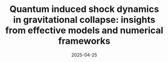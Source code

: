 ---
title: "Publications in 2025"
authors:
  - DQ
  - H. Liu
date: 2025-04-25
publication_types: ["Preprint"]
publication: "In *arXiv*"
summary: "We investigate shock wave formation in quantum-corrected black hole models..."
featured: true
url_pdf: https://arxiv.org/pdf/2504.18462
url_code: 'https://github.com/qudx54632/Shock-wave-project'
url_doi: "https://arxiv.org/abs/2504.18462"

title: "Quantum induced shock dynamics in gravitational collapse: insights from effective models and numerical frameworks"
authors:
  - DQ
  - H. Liu
date: 2025-04-25
publication_types: ["Preprint"]
publication: "In *arXiv*"
summary: "We investigate shock wave formation in quantum-corrected black hole models..."
featured: true
url_pdf: https://arxiv.org/pdf/2504.18462
url_code: 'https://github.com/qudx54632/Shock-wave-project'
url_doi: "https://arxiv.org/abs/2504.18462"
---